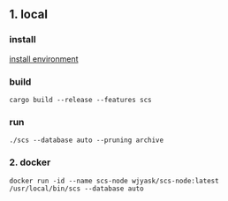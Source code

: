 
## **1. local**

### install
[install environment](./install-environment.md)

### build

```
cargo build --release --features scs
```

### run

```
./scs --database auto --pruning archive
```

### **2. docker**
```
docker run -id --name scs-node wjyask/scs-node:latest /usr/local/bin/scs --database auto
```